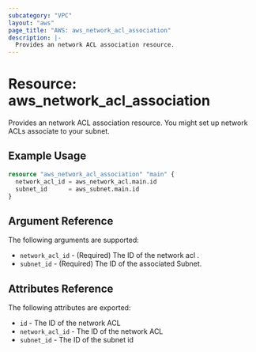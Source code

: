 ```yaml
---
subcategory: "VPC"
layout: "aws"
page_title: "AWS: aws_network_acl_association"
description: |-
  Provides an network ACL association resource.
---
```


# Resource: aws_network_acl_association

Provides an network ACL association resource. You might set up network ACLs associate to your subnet.

## Example Usage

```terraform
resource "aws_network_acl_association" "main" {
  network_acl_id = aws_network_acl.main.id
  subnet_id      = aws_subnet.main.id
}
```

## Argument Reference

The following arguments are supported:

* `network_acl_id` - (Required) The ID of the network acl .
* `subnet_id` - (Required) The ID of the associated Subnet.

## Attributes Reference

The following attributes are exported:

* `id` - The ID of the network ACL
* `network_acl_id` - The ID of the network ACL
* `subnet_id` - The ID of the subnet id